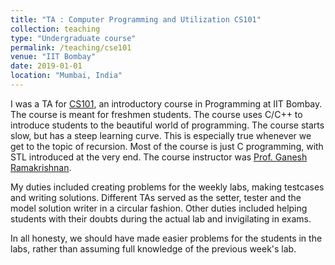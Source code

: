 ```yaml
---
title: "TA : Computer Programming and Utilization CS101"
collection: teaching
type: "Undergraduate course"
permalink: /teaching/cse101
venue: "IIT Bombay"
date: 2019-01-01
location: "Mumbai, India"
---
```


I was a TA for [CS101](https://www.cse.iitb.ac.in/~cs101/), an introductory course in Programming at IIT Bombay. The course is meant for freshmen students. The course uses C/C++ to introduce students to the beautiful world of programming. The course starts slow, but has a steep learning curve. This is especially true whenever we get to the topic of recursion. Most of the course is just C programming, with STL introduced at the very end.
The course instructor was [Prof. Ganesh Ramakrishnan](https://www.cse.iitb.ac.in/~ganesh/).

My duties included creating problems for the weekly labs, making testcases and writing solutions. Different TAs served as the setter, tester and the model solution writer in a circular fashion. Other duties included helping students with their doubts during the actual lab and invigilating in exams.

In all honesty, we should have made easier problems for the students in the labs, rather than assuming full knowledge of the previous week's lab.
